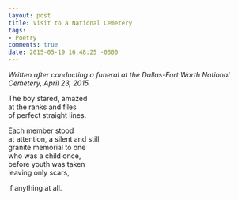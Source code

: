 ```yaml
---
layout: post
title: Visit to a National Cemetery
tags:
- Poetry 
comments: true
date: 2015-05-19 16:48:25 -0500
---
```


*Written after conducting a funeral at the Dallas-Fort Worth National Cemetery, April 23, 2015.*

The boy stared, amazed  
at the ranks and files  
of perfect straight lines.  

Each member stood  
at attention, a silent and still  
granite memorial to one  
who was a child once,  
before youth was taken  
leaving only scars,

if anything at all. 
